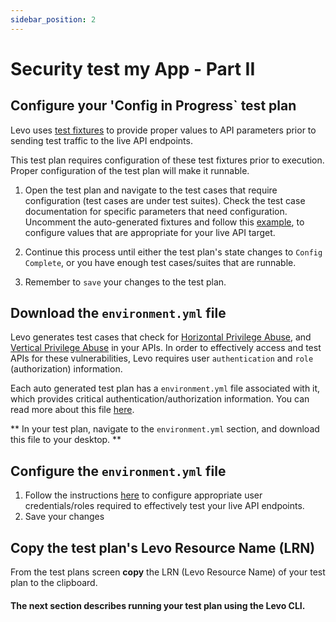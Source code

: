 ```yaml
---
sidebar_position: 2
---
```


# Security test my App - Part II

## Configure your 'Config in Progress` test plan
Levo uses [test fixtures][fixtures] to provide proper values to API parameters prior to sending test traffic to the live API endpoints.

This test plan requires configuration of these test fixtures prior to execution. Proper configuration of the test plan will make it runnable.

1. Open the test plan and navigate to the test cases that require configuration (test cases are under test suites). Check the test case documentation for
specific parameters that need configuration. Uncomment the auto-generated fixtures and follow this [example][fixture-example], to configure values that are appropriate for your live API target.

2. Continue this process until either the test plan's state changes to `Config Complete`, or you have enough test cases/suites that are runnable.

3. Remember to `save` your changes to the test plan.

## Download the `environment.yml` file
Levo generates test cases that check for [Horizontal Privilege Abuse][horizontal-priv-abuse], and [Vertical Privilege Abuse][vertical-priv-abuse] in your APIs.
In order to effectively access and test APIs for these vulnerabilities, Levo requires user `authentication` and `role` (authorization) information.

Each auto generated test plan has a `environment.yml` file associated with it, which provides critical authentication/authorization information.
You can read more about this file [here][env-file]. 

** In your test plan, navigate to the `environment.yml` section, and download this file to your desktop. **

## Configure the `environment.yml` file
1. Follow the instructions [here][configure-authn] to configure appropriate user credentials/roles required to effectively test your live API endpoints.
2. Save your changes

## Copy the test plan's Levo Resource Name (LRN)
From the test plans screen **copy** the LRN (Levo Resource Name) of your test plan to the clipboard.

#### The next section describes running your test plan using the Levo CLI.

[example-values]: https://swagger.io/docs/specification/adding-examples/
[fixtures]: ../../concepts/fixtures/test-fixtures.md
[fixture-example]: ../../concepts/fixtures/configure-fixtures.md

[horizontal-priv-abuse]: https://en.wikipedia.org/wiki/Privilege_escalation#Horizontal
[vertical-priv-abuse]: https://en.wikipedia.org/wiki/Privilege_escalation#Vertical
[env-file]: ../../concepts/authentication/authn-authz.md
[configure-authn]: ../../concepts/authentication/supported-auth-methods.md